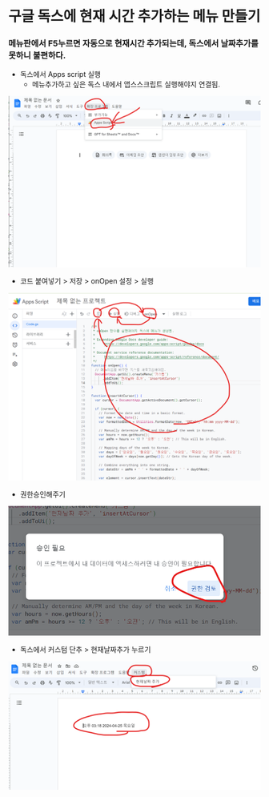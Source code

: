 # 구글 독스에 현재 시간 추가하는 메뉴 만들기  
### 메뉴판에서 F5누르면 자동으로 현재시간 추가되는데, 독스에서 날짜추가를 못하니 불편하다.

- 독스에서 Apps script 실행  
  - 메뉴추가하고 싶은 독스 내에서 앱스스크립트 실행해야지 연결됨.  

![alt text](images/markdown-image.png)  

- 코드 붙여넣기 > 저장 > onOpen 설정 > 실행

![alt text](images/markdown-image-1.png)  

- 권한승인해주기

![alt text](images/markdown-image-2.png)

- 독스에서 커스텀 단추 > 현재날짜추가 누르기

![alt text](images/markdown-image-3.png)